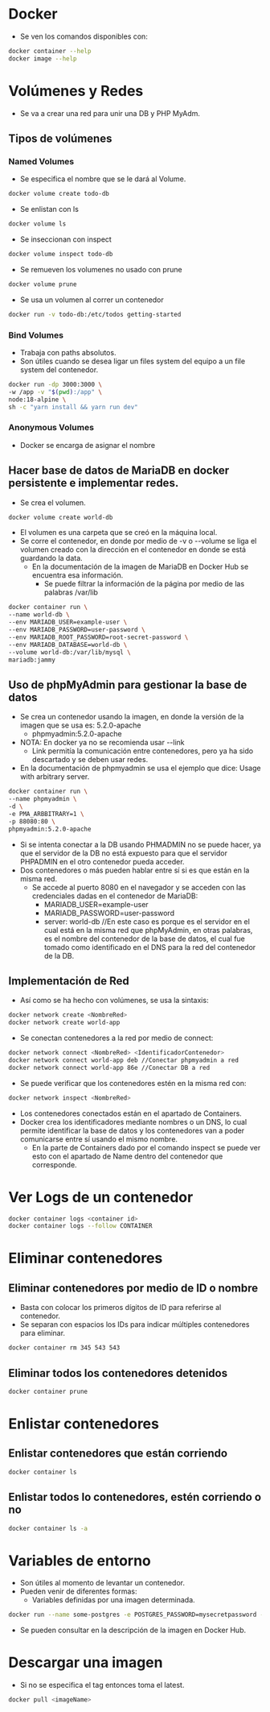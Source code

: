 # Docker
- Se ven los comandos disponibles con:

``` bash
docker container --help
docker image --help
```

# Volúmenes y Redes
- Se va a crear una red para unir una DB y PHP MyAdm.
## Tipos de volúmenes
### Named Volumes
- Se especifica el nombre que se le dará al Volume.

``` bash
docker volume create todo-db
```

- Se enlistan con ls

``` Bash
docker volume ls
```

- Se inseccionan con inspect

``` Bash
docker volume inspect todo-db
```

- Se remueven los volumenes no usado con prune

``` bash
docker volume prune
```

- Se usa un volumen al correr un contenedor

``` bash
docker run -v todo-db:/etc/todos getting-started
```

### Bind Volumes
- Trabaja con paths absolutos.
- Son útiles cuando se desea ligar un files system del equipo a un file system del contenedor.

``` bash
docker run -dp 3000:3000 \
-w /app -v "$(pwd):/app" \
node:18-alpine \
sh -c "yarn install && yarn run dev"
```
### Anonymous Volumes
- Docker se encarga de asignar el nombre

## Hacer base de datos de MariaDB en docker persistente e implementar redes.
- Se crea el volumen.

``` bash
docker volume create world-db
```
- El volumen es una carpeta que se creó en la máquina local.
- Se corre el contenedor, en donde por medio de -v o --volume se liga el volumen creado con la dirección en el contenedor en donde se está guardando la data.
    - En la documentación de la imagen de MariaDB en Docker Hub se encuentra esa información.
        - Se puede filtrar la información de la página por medio de las palabras /var/lib

``` bash
docker container run \
--name world-db \
--env MARIADB_USER=example-user \
--env MARIADB_PASSWORD=user-password \
--env MARIADB_ROOT_PASSWORD=root-secret-password \
--env MARIADB_DATABASE=world-db \
--volume world-db:/var/lib/mysql \
mariadb:jammy
```

## Uso de phpMyAdmin para gestionar la base de datos
- Se crea un contenedor usando la imagen, en donde la versión de la imagen que se usa es: 5.2.0-apache
    - phpmyadmin:5.2.0-apache
- NOTA: En docker ya no se recomienda usar --link
    - Link permitía la comunicación entre contenedores, pero ya ha sido descartado y se deben usar redes.
- En la documentación de phpmyadmin se usa el ejemplo que dice: Usage with arbitrary server.

``` bash
docker container run \
--name phpmyadmin \
-d \
-e PMA_ARBBITRARY=1 \
-p 88080:80 \
phpmyadmin:5.2.0-apache
```
- Si se intenta conectar a la DB usando PHMADMIN no se puede hacer, ya que el servidor de la DB no está expuesto para que el servidor PHPADMIN en el otro contenedor pueda acceder.
- Dos contenedores o más pueden hablar entre sí si es que están en la misma red.
    - Se accede al puerto 8080 en el navegador y se acceden con las credenciales dadas en el contenedor de MariaDB:
        - MARIADB_USER=example-user
        - MARIADB_PASSWORD=user-password
        - server: world-db //En este caso es porque es el servidor en el cual está en la misma red que phpMyAdmin, en otras palabras, es el nombre del contenedor de la base de datos, el cual fue tomado como identificado en el DNS para la red del contenedor de la DB.

## Implementación de Red
- Así como se ha hecho con volúmenes, se usa la sintaxis:
``` bash
docker network create <NombreRed>
docker network create world-app
```

- Se conectan contenedores a la red por medio de connect:

``` bash
docker network connect <NombreRed> <IdentificadorContenedor>
docker network connect world-app deb //Conectar phpmyadmin a red
docker network connect world-app 86e //Conectar DB a red
```

- Se puede verificar que los contenedores estén en la misma red con:

``` bash
docker network inspect <NombreRed>
```

- Los contenedores conectados están en el apartado de Containers.
- Docker crea los identificadores mediante nombres o un DNS, lo cual permite identificar la base de datos y los contenedores van a poder comunicarse entre sí usando el mismo nombre.
    - En la parte de Containers dado por el comando inspect se puede ver esto con el apartado de Name dentro del contenedor que corresponde.

# Ver Logs de un contenedor
``` bash
docker container logs <container id>
docker container logs --follow CONTAINER
```

# Eliminar contenedores
## Eliminar contenedores por medio de ID o nombre
- Basta con colocar los primeros dígitos de ID para referirse al contenedor.
- Se separan con espacios los IDs para indicar múltiples contenedores para eliminar.
``` bash
docker container rm 345 543 543
```
## Eliminar todos los contenedores detenidos
``` bash
docker container prune
```  

# Enlistar contenedores
## Enlistar contenedores que están corriendo
``` bash
docker container ls
```

## Enlistar todos lo contenedores, estén corriendo o no
``` bash
docker container ls -a
```

# Variables de entorno
- Son útiles al momento de levantar un contenedor.
- Pueden venir de diferentes formas:
    - Variables definidas por una imagen determinada.
``` bash
docker run --name some-postgres -e POSTGRES_PASSWORD=mysecretpassword -d postgres
```
- Se pueden consultar en la descripción de la imagen en Docker Hub.

# Descargar una imagen
- Si no se especifica el tag entonces toma el latest.
``` bash
docker pull <imageName>
```

